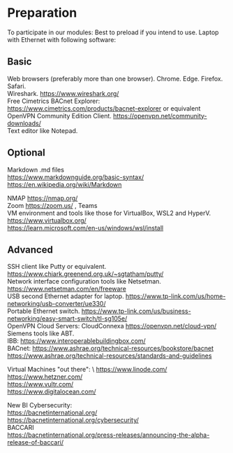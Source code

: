 # Preparation 
To participate in our modules: Best to preload if you intend to use. Laptop with Ethernet with following software:

## Basic
Web browsers (preferably more than one browser). Chrome. Edge. Firefox. Safari. \
Wireshark. https://www.wireshark.org/ \
Free Cimetrics BACnet Explorer: https://www.cimetrics.com/products/bacnet-explorer or equivalent \
OpenVPN Community Edition Client. https://openvpn.net/community-downloads/ \
Text editor like Notepad.

## Optional
Markdown  .md files    
https://www.markdownguide.org/basic-syntax/ \
https://en.wikipedia.org/wiki/Markdown

NMAP  https://nmap.org/ \
Zoom  https://zoom.us/    , Teams \
VM environment and tools like those for VirtualBox, WSL2 and HyperV. \
https://www.virtualbox.org/ \
https://learn.microsoft.com/en-us/windows/wsl/install 

## Advanced
SSH client like Putty or equivalent.  https://www.chiark.greenend.org.uk/~sgtatham/putty/ \
Network interface configuration tools like Netsetman. https://www.netsetman.com/en/freeware  \
USB second Ethernet adapter for laptop.  https://www.tp-link.com/us/home-networking/usb-converter/ue330/  \
Portable Ethernet switch. https://www.tp-link.com/us/business-networking/easy-smart-switch/tl-sg105e/ \
OpenVPN Cloud Servers: CloudConnexa https://openvpn.net/cloud-vpn/  \
Siemens tools like ABT.  \
IBB: https://www.interoperablebuildingbox.com/  \
BACnet: https://www.ashrae.org/technical-resources/bookstore/bacnet  \
https://www.ashrae.org/technical-resources/standards-and-guidelines

Virtual Machines "out there": \ 
https://www.linode.com/ \
https://www.hetzner.com/ \
https://www.vultr.com/  \
https://www.digitalocean.com/

New BI Cybersecurity: \
https://bacnetinternational.org/  \
https://bacnetinternational.org/cybersecurity/  \
BACCARI \
https://bacnetinternational.org/press-releases/announcing-the-alpha-release-of-baccari/

